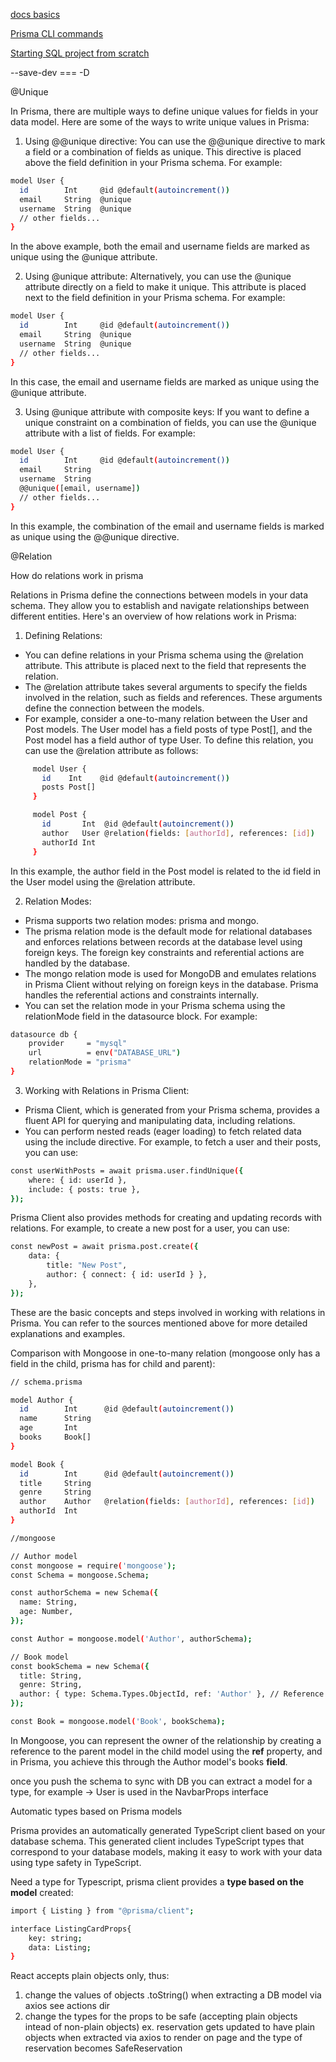[docs basics](https://www.prisma.io/docs/concepts/overview/what-is-prisma)

[Prisma CLI commands](https://www.prisma.io/docs/reference/api-reference/command-reference#prisma-migrate)

[Starting SQL project from scratch](https://www.prisma.io/docs/getting-started/setup-prisma/start-from-scratch/relational-databases-typescript-postgresql)

--save-dev === -D

@Unique

In Prisma, there are multiple ways to define unique values for fields in your data model. Here are some of the ways to write unique values in Prisma:

1. Using @@unique directive: You can use the @@unique directive to mark a field or a combination of fields as unique. This directive is placed above the field definition in your Prisma schema. For example:

```sh
model User {
  id        Int     @id @default(autoincrement())
  email     String  @unique
  username  String  @unique
  // other fields...
}
```
In the above example, both the email and username fields are marked as unique using the @unique attribute.

2. Using @unique attribute: Alternatively, you can use the @unique attribute directly on a field to make it unique. This attribute is placed next to the field definition in your Prisma schema. For example:

```sh
model User {
  id        Int     @id @default(autoincrement())
  email     String  @unique
  username  String  @unique
  // other fields...
}
```

In this case, the email and username fields are marked as unique using the @unique attribute.

3. Using @unique attribute with composite keys: If you want to define a unique constraint on a combination of fields, you can use the @unique attribute with a list of fields. For example:

```sh
model User {
  id        Int     @id @default(autoincrement())
  email     String
  username  String
  @@unique([email, username])
  // other fields...
}
```
In this example, the combination of the email and username fields is marked as unique using the @@unique directive.





@Relation

How do relations work in prisma

Relations in Prisma define the connections between models in your data schema. They allow you to establish and navigate relationships between different entities. Here's an overview of how relations work in Prisma:

1. Defining Relations:
- You can define relations in your Prisma schema using the @relation attribute. This attribute is placed next to the field that represents the relation.
- The @relation attribute takes several arguments to specify the fields involved in the relation, such as fields and references. These arguments define the connection between the models.
- For example, consider a one-to-many relation between the User and Post models. The User model has a field posts of type Post[], and the Post model has a field author of type User. To define this relation, you can use the @relation attribute as follows:
```sh
     model User {
       id    Int    @id @default(autoincrement())
       posts Post[]
     }

     model Post {
       id       Int  @id @default(autoincrement())
       author   User @relation(fields: [authorId], references: [id])
       authorId Int
     }
```

In this example, the author field in the Post model is related to the id field in the User model using the @relation attribute.

2. Relation Modes:
- Prisma supports two relation modes: prisma and mongo.
- The prisma relation mode is the default mode for relational databases and enforces relations between records at the database level using foreign keys. The foreign key constraints and referential actions are handled by the database.
- The mongo relation mode is used for MongoDB and emulates relations in Prisma Client without relying on foreign keys in the database. Prisma handles the referential actions and constraints internally.
- You can set the relation mode in your Prisma schema using the relationMode field in the datasource block. For example:

```sh
datasource db {
    provider     = "mysql"
    url          = env("DATABASE_URL")
    relationMode = "prisma"
}
```


3. Working with Relations in Prisma Client:
- Prisma Client, which is generated from your Prisma schema, provides a fluent API for querying and manipulating data, including relations.
- You can perform nested reads (eager loading) to fetch related data using the include directive. For example, to fetch a user and their posts, you can use:

```sh
const userWithPosts = await prisma.user.findUnique({
    where: { id: userId },
    include: { posts: true },
});
```


Prisma Client also provides methods for creating and updating records with relations. For example, to create a new post for a user, you can use:

```sh
const newPost = await prisma.post.create({
    data: {
        title: "New Post",
        author: { connect: { id: userId } },
    },
});
```


These are the basic concepts and steps involved in working with relations in Prisma. You can refer to the sources mentioned above for more detailed explanations and examples.


Comparison with Mongoose in one-to-many relation (mongoose only has a field in the child, prisma has for child and parent):

```sh
// schema.prisma

model Author {
  id        Int      @id @default(autoincrement())
  name      String
  age       Int
  books     Book[]
}

model Book {
  id        Int      @id @default(autoincrement())
  title     String
  genre     String
  author    Author   @relation(fields: [authorId], references: [id])
  authorId  Int
}
```

```sh
//mongoose

// Author model
const mongoose = require('mongoose');
const Schema = mongoose.Schema;

const authorSchema = new Schema({
  name: String,
  age: Number,
});

const Author = mongoose.model('Author', authorSchema);

// Book model
const bookSchema = new Schema({
  title: String,
  genre: String,
  author: { type: Schema.Types.ObjectId, ref: 'Author' }, // Reference to the Author model
});

const Book = mongoose.model('Book', bookSchema);
```

In Mongoose, you can  represent the owner of the relationship by creating a reference to the parent model in the child model using the **ref** property, and in Prisma, you achieve this through the Author model's books **field**.


once you push the schema to sync with DB you can extract a model for a type, for example -> User is used in the NavbarProps interface 



Automatic types based on Prisma models

Prisma provides an automatically generated TypeScript client based on your database schema. This generated client includes TypeScript types that correspond to your database models, making it easy to work with your data using type safety in TypeScript.

Need a type for Typescript, prisma client provides a **type based on the model** created:

```sh
import { Listing } from "@prisma/client";

interface ListingCardProps{
    key: string;
    data: Listing; 
}
```


React accepts plain objects only, thus:
1) change the values of objects .toString() when extracting a DB model via axios see actions dir
2) change the types for the props to be safe (accepting plain objects intead of non-plain objects)
ex. reservation gets updated to have plain objects when extracted via axios to render on page and the type of reservation becomes SafeReservation